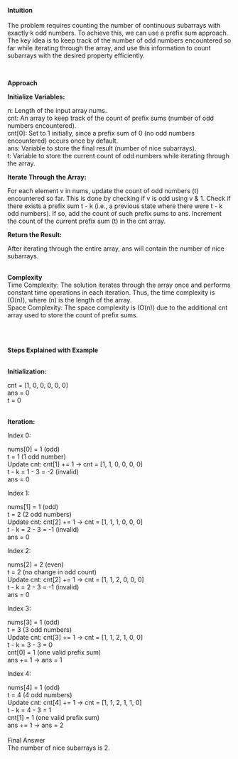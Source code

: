 <b>Intuition</b></br></br>
The problem requires counting the number of continuous subarrays with exactly k odd numbers. To achieve this, we can use a prefix sum approach. The key idea is to keep track of the number of odd numbers encountered so far while iterating through the array, and use this information to count subarrays with the desired property efficiently.

</br>

<b>Approach</b></br>

<b>Initialize Variables:</b></br>

n: Length of the input array nums.</br>
cnt: An array to keep track of the count of prefix sums (number of odd numbers encountered).</br>
cnt[0]: Set to 1 initially, since a prefix sum of 0 (no odd numbers encountered) occurs once by default.</br>
ans: Variable to store the final result (number of nice subarrays).</br>
t: Variable to store the current count of odd numbers while iterating through the array.</br>

<b>Iterate Through the Array:</br></b>

For each element v in nums, update the count of odd numbers (t) encountered so far. This is done by checking if v is odd using v & 1.
Check if there exists a prefix sum t - k (i.e., a previous state where there were t - k odd numbers). If so, add the count of such prefix sums to ans.
Increment the count of the current prefix sum (t) in the cnt array.</br>

<b>Return the Result:</b></br>

After iterating through the entire array, ans will contain the number of nice subarrays.</br></br>

<b>Complexity</b></br>
Time Complexity: The solution iterates through the array once and performs constant time operations in each iteration. Thus, the time complexity is (O(n)), where (n) is the length of the array.</br>
Space Complexity: The space complexity is (O(n)) due to the additional cnt array used to store the count of prefix sums.</br>

</br></br>

<b>Steps Explained with Example</b></br></br>

<b>Initialization:</b></br>

cnt = [1, 0, 0, 0, 0, 0]</br>
ans = 0</br>
t = 0</br></br>

<b>Iteration:</b></br>

Index 0:</br>

nums[0] = 1 (odd)</br>
t = 1 (1 odd number)</br>
Update cnt: cnt[1] += 1 → cnt = [1, 1, 0, 0, 0, 0]</br>
t - k = 1 - 3 = -2 (invalid)</br>
ans = 0</br>

Index 1:</br>

nums[1] = 1 (odd)</br>
t = 2 (2 odd numbers)</br>
Update cnt: cnt[2] += 1 → cnt = [1, 1, 1, 0, 0, 0]</br>
t - k = 2 - 3 = -1 (invalid)</br>
ans = 0</br>

Index 2:</br>

nums[2] = 2 (even)</br>
t = 2 (no change in odd count)</br>
Update cnt: cnt[2] += 1 → cnt = [1, 1, 2, 0, 0, 0]</br>
t - k = 2 - 3 = -1 (invalid)</br>
ans = 0</br>

Index 3:</br>

nums[3] = 1 (odd)</br>
t = 3 (3 odd numbers)</br>
Update cnt: cnt[3] += 1 → cnt = [1, 1, 2, 1, 0, 0]</br>
t - k = 3 - 3 = 0</br>
cnt[0] = 1 (one valid prefix sum)</br>
ans += 1 → ans = 1</br>

Index 4:</br>

nums[4] = 1 (odd)</br>
t = 4 (4 odd numbers)</br>
Update cnt: cnt[4] += 1 → cnt = [1, 1, 2, 1, 1, 0]</br>
t - k = 4 - 3 = 1</br>
cnt[1] = 1 (one valid prefix sum)</br>
ans += 1 → ans = 2</br></br>
Final Answer</br>
The number of nice subarrays is 2.​</br>
